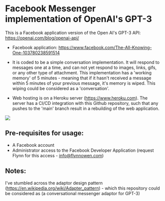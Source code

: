 # Facebook Messenger implementation of OpenAI's GPT-3

This is a Facebook application version of the Open AI's GPT-3 API: https://openai.com/blog/openai-api/

* Facebook application: https://www.facebook.com/The-All-Knowing-One-103780238591514

* It is coded to be a simple conversation implementation. It will respond to messages one at a time, and can not yet respond to images, links, gifs, or any other type of attachment. This implementation has a 'working memory' of 5 minutes - meaning that if it hasn't received a message within 5 minutes of your previous message, it's memory is wiped. This wiping could be considered as a 'conversation'. 

* Web hosting is on a Heroku server (https://www.heroku.com). The server has a CI/CD integration with this Github repository, such that any pushes to the 'main' branch result in a rebuilding of the web application.

![](https://github.com/FlynnOwen/GPT-3-App/blob/main/img/GPT-3.gif)

## Pre-requisites for usage:
* A Facebook account
* Administrator access to the Facebook Developer Application (request Flynn for this access - info@flynnowen.com)

## Notes:
I've stumbled across the adaptor design pattern (https://en.wikipedia.org/wiki/Adapter_pattern) - which this repository could be considered as (a conversational messenger adaptor for GPT-3)

